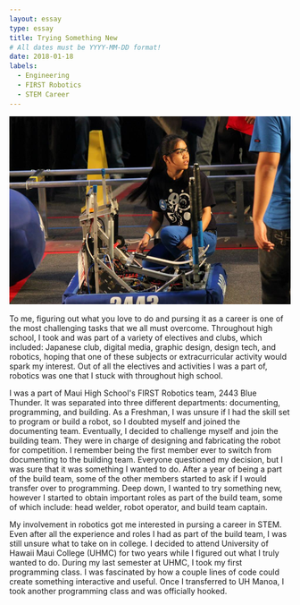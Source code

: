 ```yaml
---
layout: essay
type: essay
title: Trying Something New 
# All dates must be YYYY-MM-DD format!
date: 2018-01-18
labels:
  - Engineering
  - FIRST Robotics
  - STEM Career
---
```


<center>
  <div class="ui medium rounded images">
    <img class="ui image" src="../images/first.jpg">
  </div>
</center>

To me, figuring out what you love to do and pursing it as a career is one of the most challenging tasks that we all must overcome. Throughout high school, I took and was part of a variety of electives and clubs, which included: Japanese club, digital media, graphic design, design tech, and robotics, hoping that one of these subjects or extracurricular activity would spark my interest. Out of all the electives and activities I was a part of, robotics was one that I stuck with throughout high school. 

I was a part of Maui High School's FIRST Robotics team, 2443 Blue Thunder. It was separated into three different departments: documenting, programming, and building. As a Freshman, I was unsure if I had the skill set to program or build a robot, so I doubted myself and joined the documenting team. Eventually, I decided to challenge myself and join the building team. They were in charge of designing and fabricating the robot for competition. I remember being the first member ever to switch from documenting to the building team. Everyone questioned my decision, but I was sure that it was something I wanted to do. After a year of being a part of the build team, some of the other members started to ask if I would transfer over to programming. Deep down, I wanted to try something new, however I started to obtain important roles as part of the build team, some of which include: head welder, robot operator, and build team captain. 

My involvement in robotics got me interested in pursing a career in STEM. Even after all the experience and roles I had as part of the build team, I was still unsure what to take on in college. I decided to attend University of Hawaii Maui College (UHMC) for two years while I figured out what I truly wanted to do. During my last semester at UHMC, I took my first programming class. I was fascinated by how a couple lines of code could create something interactive and useful. Once I transferred to UH Manoa, I took another programming class and was officially hooked. 
